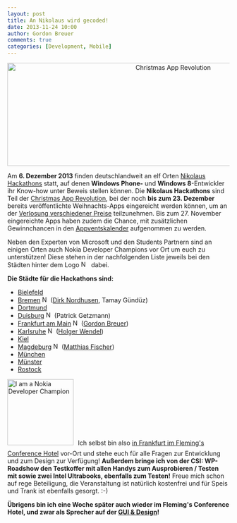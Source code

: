 ```yaml
---
layout: post
title: An Nikolaus wird gecoded!
date: 2013-11-24 10:00
author: Gordon Breuer
comments: true
categories: [Development, Mobile]
---
```

<p style="text-align: center;"><a href="http://www.microsoft.com/germany/msdn/myapp/xmas/nikolaus-hackathon.aspx"><img class="aligncenter  wp-image-6958" alt="Christmas App Revolution" src="http://anheledirwp.blob.core.windows.net/wordpress/2013/11/hero-xmas.jpg" width="736" height="234" /></a></p>
Am <strong>6. Dezember 2013</strong> finden deutschlandweit an elf Orten <a href="http://www.microsoft.com/germany/msdn/myapp/xmas/nikolaus-hackathon.aspx" target="_blank">Nikolaus Hackathons</a> statt, auf denen <strong>Windows Phone-</strong> und <strong>Windows 8</strong>-Entwickler ihr Know-how unter Beweis stellen können. Die <strong>Nikolaus Hackathons</strong> sind Teil der <a href="http://www.microsoft.com/germany/msdn/myapp/xmas/default.aspx" target="_blank">Christmas App Revolution</a>, bei der noch <strong>bis zum 23. Dezember</strong> bereits veröffentlichte Weihnachts-Apps eingereicht werden können, um an der <a href="http://www.microsoft.com/germany/msdn/myapp/xmas/preise.aspx" target="_blank">Verlosung verschiedener Preise</a> teilzunehmen. Bis zum 27. November eingereichte Apps haben zudem die Chance, mit zusätzlichen Gewinnchancen in den <a href="http://www.microsoft.com/germany/msdn/myapp/xmas/appventskalender.aspx" target="_blank">Appventskalender</a> aufgenommen zu werden.

Neben den Experten von Microsoft und den Students Partnern sind an einigen Orten auch Nokia Developer Champions vor Ort um euch zu unterstützen! Diese stehen in der nachfolgenden Liste jeweils bei den Städten hinter dem Logo <img alt="Nokia Champion Programm Icon" src="http://anheledirwp.blob.core.windows.net/wordpress/2013/11/Program-Icon-e1385552335306-150x150.png" width="15" height="15" />  dabei.

<strong>Die Städte für die Hackathons sind:</strong>
<ul>
	<li><a href="https://msevents.microsoft.com/CUI/EventDetail.aspx?EventID= 1032571198&amp;Culture=de-DE">Bielefeld</a></li>
	<li><a href="https://msevents.microsoft.com/CUI/EventDetail.aspx?EventID=1032570992&amp;Culture=de-DE" target="_blank">Bremen</a> <img alt="Nokia Champion Programm Icon" src="http://anheledirwp.blob.core.windows.net/wordpress/2013/11/Program-Icon-e1385552335306-150x150.png" width="15" height="15" /> (<a href="http://developer.nokia.com/Profile/?u=DiNoGames">Dirk Nordhusen</a>, Tamay Gündüz)</li>
	<li><a href="https://msevents.microsoft.com/CUI/EventDetail.aspx?EventID= 1032571195&amp;Culture=de-DE">Dortmund</a></li>
	<li><a href="https://msevents.microsoft.com/CUI/EventDetail.aspx?EventID=1032570991&amp;Culture=de-DE" target="_blank">Duisburg</a> <img alt="Nokia Champion Programm Icon" src="http://anheledirwp.blob.core.windows.net/wordpress/2013/11/Program-Icon-e1385552335306-150x150.png" width="15" height="15" /> (Patrick Getzmann)</li>
	<li><a href="https://msevents.microsoft.com/CUI/EventDetail.aspx?EventID=1032570989&amp;Culture=de-DE" target="_blank">Frankfurt am Main</a> <img alt="Nokia Champion Programm Icon" src="http://anheledirwp.blob.core.windows.net/wordpress/2013/11/Program-Icon-e1385552335306-150x150.png" width="15" height="15" /> (<a href="http://developer.nokia.com/Profile/?u=Anheledir">Gordon Breuer</a>)</li>
	<li><a href="https://msevents.microsoft.com/CUI/EventDetail.aspx?EventID=1032570999&amp;Culture=de-DE" target="_blank">Karlsruhe</a> <img alt="Nokia Champion Programm Icon" src="http://anheledirwp.blob.core.windows.net/wordpress/2013/11/Program-Icon-e1385552335306-150x150.png" width="15" height="15" /> (<a href="http://developer.nokia.com/Profile/?u=levdaywalker">Holger Wendel</a>)</li>
	<li><a href="https://msevents.microsoft.com/CUI/EventDetail.aspx?EventID=1032570993&amp;Culture=de-DE" target="_blank">Kiel</a></li>
	<li><a href="https://msevents.microsoft.com/CUI/EventDetail.aspx?EventID=1032571121&amp;Culture=de-DE">Magdeburg</a> <img alt="Nokia Champion Programm Icon" src="http://anheledirwp.blob.core.windows.net/wordpress/2013/11/Program-Icon-e1385552335306-150x150.png" width="15" height="15" /> (<a href="http://developer.nokia.com/Profile/?u=fischmat">Matthias Fischer</a>)</li>
	<li><a href="https://msevents.microsoft.com/CUI/EventDetail.aspx?EventID=1032570996&amp;Culture=de-DE" target="_blank">München</a></li>
	<li><a href="https://msevents.microsoft.com/CUI/EventDetail.aspx?EventID=1032571000&amp;Culture=de-DE" target="_blank">Münster</a></li>
	<li><a href="https://msevents.microsoft.com/CUI/EventDetail.aspx?EventID=1032570994&amp;Culture=de-DE" target="_blank">Rostock</a></li>
</ul>
<img class="alignleft size-thumbnail wp-image-6992" style="margin-right: 10px; margin-bottom: 10px;" alt="I am a Nokia Developer Champion" src="http://anheledirwp.blob.core.windows.net/wordpress/2013/11/Program-Identifiers-e1385552110717-150x150.png" width="150" height="150" />Ich selbst bin also <a title="Nikolaus Hackathon für Windows und Windows Phone Apps" href="http://gordon-breuer.de/termine/termin/nikolaus-hackathon-fuer-windows-und-windows-phone-apps/">in Frankfurt im Fleming's Conference Hotel</a> vor-Ort und stehe euch für alle Fragen zur Entwicklung und zum Design zur Verfügung! <strong>Außerdem bringe ich von der CSI: WP-Roadshow den Testkoffer mit allen Handys zum Ausprobieren / Testen mit sowie zwei Intel Ultrabooks, ebenfalls zum Testen!</strong> Freue mich schon auf rege Beteiligung, die Veranstaltung ist natürlich kostenfrei und für Speis und Trank ist ebenfalls gesorgt. :-)

<strong>Übrigens bin ich eine Woche später auch wieder im Fleming's Conference Hotel, und zwar als Sprecher auf der <a title="GUI &amp; Design in Frankfurt" href="http://gui-design.ppedv.de/default.aspx">GUI &amp; Design</a>!</strong>
